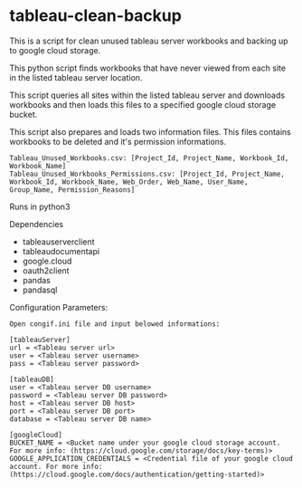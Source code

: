 # tableau-clean-backup

This is a script for clean unused tableau server workbooks and backing up to google cloud storage.

This python script finds workbooks that have never viewed from each site in the listed tableau server location.

This script queries all sites within the listed tableau server and downloads workbooks and then loads this files to a specified google cloud storage bucket. 

This script also prepares and loads two information files. This files contains workbooks to be deleted and it's permission informations.

    Tableau_Unused_Workbooks.csv: [Project_Id, Project_Name, Workbook_Id, Workbook_Name]
    Tableau_Unused_Workbooks_Permissions.csv: [Project_Id, Project_Name, Workbook_Id, Workbook_Name, Web_Order, Web_Name, User_Name, Group_Name, Permission_Reasons]

Runs in python3

Dependencies 
- tableauserverclient
- tableaudocumentapi
- google.cloud
- oauth2client
- pandas
- pandasql

Configuration Parameters:
    
    Open congif.ini file and input belowed informations:
    
    [tableauServer]
    url = <Tableau server url>
    user = <Tableau server username>
    pass = <Tableau server password>

    [tableauDB]
    user = <Tableau server DB username>
    password = <Tableau server DB password>
    host = <Tableau server DB host>
    port = <Tableau server DB port>
    database = <Tableau server DB name>

    [googleCloud]
    BUCKET_NAME = <Bucket name under your google cloud storage account. For more info: (https://cloud.google.com/storage/docs/key-terms)>
    GOOGLE_APPLICATION_CREDENTIALS = <Credential file of your google cloud account. For more info: (https://cloud.google.com/docs/authentication/getting-started)>
